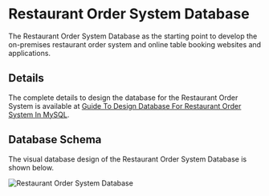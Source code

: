 # Restaurant Order System Database
The Restaurant Order System Database as the starting point to develop the on-premises restaurant order system and online table booking websites and applications.

## Details
The complete details to design the database for the Restaurant Order System is available at [Guide To Design Database For Restaurant Order System In MySQL](https://mysql.tutorials24x7.com/blog/guide-to-design-database-for-restaurant-order-system-in-mysql).

## Database Schema
The visual database design of the Restaurant Order System Database is shown below.

![Restaurant Order System Database](https://github.com/tutorials24x7/restaurant-ordering-system-mysql/blob/master/tutorials24x7-restaurant-ordering-system-database-design.png "Restaurant Order System Database")
